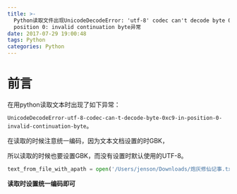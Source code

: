 ```yaml
---
title: >-
  Python读取文件出现UnicodeDecodeError: 'utf-8' codec can't decode byte 0xc9 in
  position 0: invalid continuation byte异常
date: 2017-07-29 19:00:48
tags: Python
categories: Python
---
```


# 前言

在用python读取文本时出现了如下异常：

`UnicodeDecodeError-utf-8-codec-can-t-decode-byte-0xc9-in-position-0-invalid-continuation-byte`。



在读取的时候注意统一编码，因为文本文档设置的时GBK，

所以读取的时候也要设置GBK，而没有设置时默认使用的UTF-8。

```python
text_from_file_with_apath = open('/Users/jenson/Downloads/炮灰修仙记事.txt',encoding='GBK').read()

```

**读取时设置统一编码即可**



